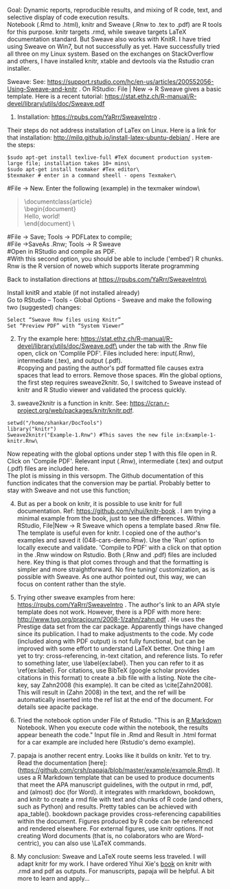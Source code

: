 Goal: Dynamic reports, reproducible results, and mixing of R code, text, and selective display of code execution results.\
Notebook (.Rmd to .html), knitr and Sweave (.Rnw to .tex to .pdf) are R tools for this purpose. knitr targets .rmd, while sweave targets LaTeX documentation standard.  But Sweave also works with KnitR. I have tried using Sweave on Win7, but not successfully as yet. Have successfully tried all three on my Linux system. Based on the exchanges on StackOverflow and others, I have installed knitr, xtable and devtools via the Rstudio cran installer. 

Sweave: See: https://support.rstudio.com/hc/en-us/articles/200552056-Using-Sweave-and-knitr . On RStudio: File | New -> R Sweave gives a basic template.  Here is a recent tutorial: https://stat.ethz.ch/R-manual/R-devel/library/utils/doc/Sweave.pdf

1. Installation: https://rpubs.com/YaRrr/SweaveIntro .

Their steps do not address installation of LaTex on Linux. Here is a link for that installation: http://milq.github.io/install-latex-ubuntu-debian/ .  Here are the steps:

```
$sudo apt-get install texlive-full #TeX document production system-large file; installation takes 10+ mins\
$sudo apt-get install texmaker #Tex editor\
$texmaker # enter in a command sheell - opens Texmaker\
```
#File -> New. Enter the following (example) in the texmaker window\

>\documentclass{article}  \
\begin{document}  \
    Hello, world!  \
\end{document}  \

#File -> Save; Tools -> PDFLatex to compile; \
#File ->SaveAs .Rnw; Tools -> R Sweave\
#Open in RStudio and compile as PDF. \
#With this second option, you should be able to include ('embed') R chunks. Rnw is the R version of noweb which supports literate programming

Back to installation directions at https://rpubs.com/YaRrr/SweaveIntro\

Install knitR and xtable (if not installed already) \
Go to RStudio – Tools - Global Options -  Sweave and make the following two (suggested) changes:

    Select “Sweave Rnw files using Knitr”
    Set “Preview PDF” with “System Viewer”


2. Try the example here: https://stat.ethz.ch/R-manual/R-devel/library/utils/doc/Sweave.pdf\
under the tab with the .Rnw file open, click on 'Complile PDF'. Files included here: input(.Rnw), intermediate (.tex), and output (.pdf). \
#copying and pasting the author's pdf formatted file causes extra spaces that lead to errors. Remove those spaces.
#In the global options, the first step requires sweave2knitr. So, I switched to Sweave instead of knitr and R Studio viewer and validated the process quickly. 

3. sweave2knitr is a function in knitr. See: https://cran.r-project.org/web/packages/knitr/knitr.pdf. 

```
setwd("/home/shankar/DocTools")
library("knitr")
Sweave2knitr("Example-1.Rnw") #This saves the new file in:Example-1-knitr.Rnw\
```
Now repeating with the global options under step 1 with this file open in R. Click on 'Compile PDF'. Relevant input (.Rnw), intermediate (.tex) and output (.pdf) files are included here.\
The plot is missing in this versopm. The Github documentation of this function indicates that the conversion may be partial. Probably better to stay with Sweave and not use this function; 

4. But as per a book on knitr, it is possible to use knitr for full documentation. Ref: https://github.com/yihui/knitr-book . I am trying a minimal example from the book, just to see the differences. Within RStudio, File|New -> R Sweave which opens a template based .Rnw file. The template is useful even for knitr. I copied one of the author's examples and saved it (048-cars-demo.Rnw). Use the 'Run' option to locally execute and validate. 'Compile to PDF' with a click on that option in the .Rnw window on Rstudio. Both (.Rnw and .pdf) files are included here. Key thing is that plot comes through and that the formatting is simpler and more straightforward. No fine tuning/ customization, as is possible with Sweave. As one author pointed out, this way, we can focus on content rather than the style. 

5. Trying other sweave examples from here: https://rpubs.com/YaRrr/SweaveIntro . The author's link to an APA style template does not work. However, there is a PDF with more here: http://www.tug.org/pracjourn/2008-1/zahn/zahn.pdf . He uses the Prestige data set from the car package. Apparently things have changed since its publication. I had to make adjustments to the code. My code (included along with PDF output) is not fully functional, but can be improved with some effort to understand LaTeX better. One thing I am yet to try: cross-referencing, in-text citation, and reference lists. To refer to something later, use \label{ex:label}. Then you can refer to it as \ref{ex:label}. For citations, use BibTeX (google scholar provides citations in this format) to create a .bib file with a listing. Note the cite-key, say Zahn2008 (his example). It can be cited as \cite[Zahn2008]. This will result in (Zahn 2008) in the text, and the ref will be automatically inserted into the ref list at the end of the document. For details see apacite package.   

6. Tried the notebook option under File of Rstudio. "This is an [R Markdown](http://rmarkdown.rstudio.com) Notebook. When you execute code within the notebook, the results appear beneath the code." Input file in .Rmd and Result in .html format for a car example are included here (Rstudio's demo example). 

7. papaja is another recent entry. Looks like it builds on knitr. Yet to try. Read the documentation [here]:(https://github.com/crsh/papaja/blob/master/example/example.Rmd). It uses a R Markdown template that can be used to produce documents that meet the APA manuscript guidelines, with the output in rmd, pdf, and (almost) doc (for Word). it integrates with rmarkdown, bookdown, and knitr to create a rmd file with text and chunks of R code (and others, such as Python) and results. Pretty tables can be achieved with apa_table(). bookdown package provides cross-referencing capabilities within the document. Figures produced by R code can be referenced and rendered elsewhere. For external figures, use knitr options. If not creating Word documents (that is, no colaborators who are Word-centric), you can also use \LaTeX commands. 

8. My conclusion: Sweave and LaTeX route seems less traveled. I will adapt knitr for my work. I have ordered Yihui Xie's [book](https://www.amazon.com/Dynamic-Documents-knitr-Second-Chapman/dp/1498716962/ref=sr_1_1?s=books&ie=UTF8&qid=1516038180&sr=1-1&keywords=knitr) on knitr with .rmd and pdf as outputs.  For manuscripts, papaja will be helpful. A bit more to learn and apply...
